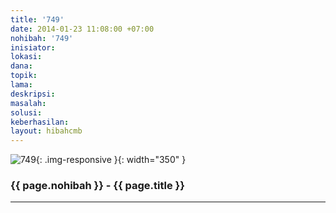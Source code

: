 ```yaml
---
title: '749'
date: 2014-01-23 11:08:00 +07:00
nohibah: '749'
inisiator:
lokasi:
dana:
topik:
lama:
deskripsi:
masalah:
solusi:
keberhasilan:
layout: hibahcmb
---
```


![749](/static/img/hibahcmb/749.png){: .img-responsive }{: width="350" }

### {{ page.nohibah }} - {{ page.title }}

---
